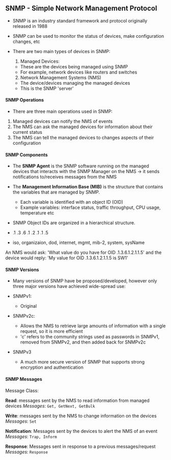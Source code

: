 ## SNMP - Simple Network Management Protocol

* SNMP is an industry standard framework and protocol originally released in 1988
* SNMP can be used to monitor the status of devices, make configuration changes, etc

* There are two main types of devices in SNMP:
    1) Managed Devices:
    - These are the devices being managed using SNMP
    - For example, network devices like routers and switches

    2) Network Management Systems (NMS)
    - The device/devices managing the managed devices 
    - This is the SNMP 'server'

#### SNMP Operations

- There are three main operations used in SNMP:
1. Managed devices can notify the NMS of events
2. The NMS can ask the managed devices for information about their current status
3. The NMS can tell the managed devices to changes aspects of their configuration

#### SNMP Components
- The **SNMP Agent** is the SNMP software running on the managed devices that interacts with the SNMP Manager on the NMS -> it sends notifications to/receives messages from the NMS 
- The **Management Information Base (MIB)** is the structure that contains the variables that are managed by SNMP.
    * Each variable is identified with an object ID (OID)
    * Example variables: interface status, traffic throughput, CPU usage, temperature etc

- SNMP Object IDs are organized in a hierarchical structure.
- .1 .3  .6  .1  .2  .1  .1  .5
- iso, organizaion, dod, internet, mgmt, mib-2, system, sysName

An NMS would ask: 'What value do you have for OID .1.3.6.1.2.1.1.5'
and the device would reply: 'My value for OID .1.3.6.1.2.1.1.5 is SW1'

#### SNMP Versions

- Many versions of SNMP have be proposed/developed, however only three major versions have achieved wide-spread use:

* SNMPv1:
    - Original 

* SNMPv2c:
    - Allows the NMS to retrieve large amounts of information with a single request, so it is more efficient
    - 'c' refers to the community strings used as passwords in SNMPv1, removed from SNMPv2, and then added back for SNMPv2c

* SNMPv3
    - A much more secure version of SNMP that supports strong encryption and authentication

#### SNMP Messages

Message Class:

**Read**: messages sent by the NMS to read information from managed devices
*Messages*: ```Get, GetNext, GetBulk``` 

**Write**: messages sent by the NMS to change information on the devices
*Messages*: ```Set```

**Notification**: Messages sent by the devices to alert the NMS of an event
*Messages*: ```Trap, Inform```

**Response**: Messages sent in response to a previous messages/request
*Messages*: ```Response```






